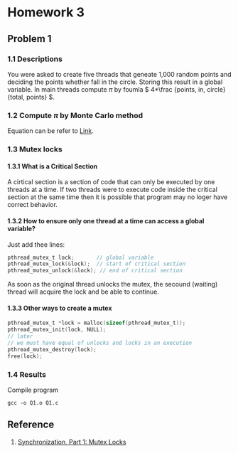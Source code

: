 # Homework 3
## Problem 1
### 1.1 Descriptions
You were asked to create five threads that geneate 1,000 random points and deciding the points whether fall in the circle. Storing this result in a global variable. In main threads compute  $\pi$ by foumla $ 4*\frac {points\, in\, circle} {total\, points} $.
### 1.2 Compute $\pi$ by Monte Carlo method
Equation can be refer to [Link](https://youtu.be/ELetCV_wX_c).

### 1.3 Mutex locks
#### 1.3.1 What is a Critical Section
A cirtical section is a section of code that can only be executed by one threads at a time. If two threads were to execute code inside the critical section at the same time then it is possible that program may no loger have correct behavior.

#### 1.3.2 How to ensure only one thread at a time can access a global variable?
Just add thee lines:
``` c
pthread_mutex_t lock;       // global variable
pthread_mutex_lock(&lock);  // start of critical section 
pthread_mutex_unlock(&lock); // end of critical section 
```
As soon as the original thread unlocks the mutex, the secound (waiting) thread will acquire the lock and be able to continue.

#### 1.3.3 Other ways to create a mutex

``` c
pthread_mutex_t *lock = malloc(sizeof(pthread_mutex_t));       
pthread_mutex_init(lock, NULL);  
// later
// we must have equal of unlocks and locks in an execution
pthread_mutex_destroy(lock);
free(lock);
```

### 1.4 Results
Compile program
```
gcc -o Q1.o Q1.c
```

## Reference
1. [Synchronization, Part 1: Mutex Locks](https://github.com/angrave/SystemProgramming/wiki/Synchronization%2C-Part-1%3A-Mutex-Locks)
